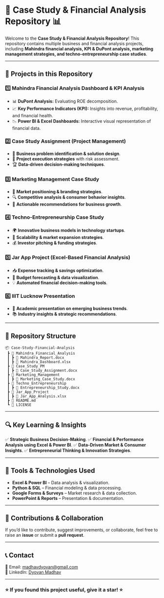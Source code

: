 # 🚀 Case Study & Financial Analysis Repository 📊

Welcome to the **Case Study & Financial Analysis Repository**! This repository contains multiple business and financial analysis projects, including **Mahindra financial analysis, KPI & DuPont analysis, marketing management strategies, and techno-entrepreneurship case studies**.

---

## 📌 **Projects in this Repository**

### 1️⃣ **Mahindra Financial Analysis Dashboard & KPI Analysis**
- 📊 **DuPont Analysis:** Evaluating ROE decomposition.
- 📈 **Key Performance Indicators (KPI):** Insights into revenue, profitability, and financial health.
- 📉 **Power BI & Excel Dashboards:** Interactive visual representation of financial data.

### 2️⃣ **Case Study Assignment (Project Management)**
- 📌 **Business problem identification & solution design**.
- 🎯 **Project execution strategies** with risk assessment.
- 🏆 **Data-driven decision-making techniques**.

### 3️⃣ **Marketing Management Case Study**
- 📢 **Market positioning & branding strategies**.
- 🔍 **Competitive analysis & consumer behavior insights**.
- 📑 **Actionable recommendations for business growth**.

### 4️⃣ **Techno-Entrepreneurship Case Study**
- 🌍 **Innovative business models in technology startups**.
- 🔬 **Scalability & market expansion strategies**.
- 💰 **Investor pitching & funding strategies**.

### 5️⃣ **Jar App Project (Excel-Based Financial Analysis)**
- 📥 **Expense tracking & savings optimization**.
- 🧮 **Budget forecasting & data visualization**.
- 💡 **Automated financial decision-making tools**.

### 6️⃣ **IIIT Lucknow Presentation**
- 🎤 **Academic presentation on emerging business trends**.
- 📚 **Industry insights & strategic recommendations**.

---

## 📂 **Repository Structure**
```
📦 Case-Study-Financial-Analysis
 ┣ 📂 Mahindra_Financial_Analysis
 ┃ ┣ 📜 Mahindra_Report.docx
 ┃ ┣ 📜 Mahindra_Dashboard.xlsx
 ┣ 📂 Case_Study_PM
 ┃ ┣ 📜 Case_Study_Assignment.docx
 ┣ 📂 Marketing_Management
 ┃ ┣ 📜 Marketing_Case_Study.docx
 ┣ 📂 Techno_Entrepreneurship
 ┃ ┣ 📜 Entrepreneurship_Study.docx
 ┣ 📂 Jar_App_Project
 ┃ ┣ 📜 Jar_App_Analysis.xlsx
 ┣ 📜 README.md
 ┗ 📜 LICENSE
```

---

## 🔍 **Key Learning & Insights**
✅ **Strategic Business Decision-Making**.
✅ **Financial & Performance Analysis using Excel & Power BI**.
✅ **Data-Driven Market & Consumer Insights**.
✅ **Entrepreneurial Thinking & Innovation Strategies**.

---

## 🎯 **Tools & Technologies Used**
- **Excel & Power BI** – Data analysis & visualization.
- **Python & SQL** – Financial modeling & data processing.
- **Google Forms & Surveys** – Market research & data collection.
- **PowerPoint & Reports** – Presentation & documentation.

---

## 🤝 **Contributions & Collaboration**
If you’d like to contribute, suggest improvements, or collaborate, feel free to raise an **issue** or submit a **pull request**.

---

## 📞 **Contact**
📧 Email: [madhavdyovan@gmail.com](mailto:madhavdyovan@gmail.com)  
🔗 LinkedIn: [Dyovan Madhav](https://www.linkedin.com/in/dyovan/)  

---

### ⭐ **If you found this project useful, give it a star!** ⭐
